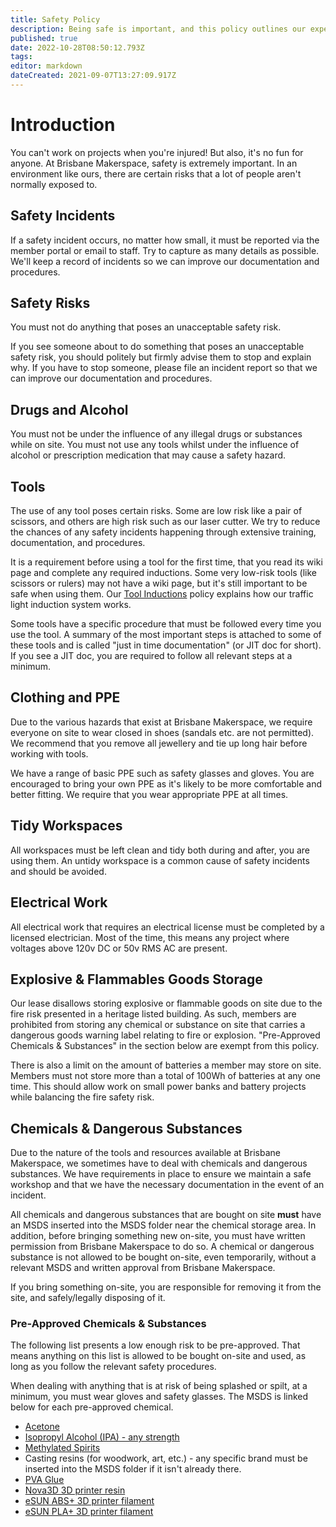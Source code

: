 ```yaml
---
title: Safety Policy
description: Being safe is important, and this policy outlines our expectations around safety.
published: true
date: 2022-10-28T08:50:12.793Z
tags: 
editor: markdown
dateCreated: 2021-09-07T13:27:09.917Z
---
```


# Introduction
You can't work on projects when you're injured! But also, it's no fun for anyone. At Brisbane Makerspace, safety is extremely important. In an environment like ours, there are certain risks that a lot of people aren't normally exposed to.

## Safety Incidents
If a safety incident occurs, no matter how small, it must be reported via the member portal or email to staff. Try to capture as many details as possible. We'll keep a record of incidents so we can improve our documentation and procedures.

## Safety Risks
You must not do anything that poses an unacceptable safety risk.

If you see someone about to do something that poses an unacceptable safety risk, you should politely but firmly advise them to stop and explain why. If you have to stop someone, please file an incident report so that we can improve our documentation and procedures.

## Drugs and Alcohol
You must not be under the influence of any illegal drugs or substances while on site. You must not use any tools whilst under the influence of alcohol or prescription medication that may cause a safety hazard.

## Tools
The use of any tool poses certain risks. Some are low risk like a pair of scissors, and others are high risk such as our laser cutter. We try to reduce the chances of any safety incidents happening through extensive training, documentation, and procedures.

It is a requirement before using a tool for the first time, that you read its wiki page and complete any required inductions. Some very low-risk tools (like scissors or rulers) may not have a wiki page, but it's still important to be safe when using them. Our [Tool Inductions](/policies/inductions) policy explains how our traffic light induction system works.

Some tools have a specific procedure that must be followed every time you use the tool. A summary of the most important steps is attached to some of these tools and is called "just in time documentation" (or JIT doc for short). If you see a JIT doc, you are required to follow all relevant steps at a minimum.

## Clothing and PPE
Due to the various hazards that exist at Brisbane Makerspace, we require everyone on site to wear closed in shoes (sandals etc. are not permitted). We recommend that you remove all jewellery and tie up long hair before working with tools.

We have a range of basic PPE such as safety glasses and gloves. You are encouraged to bring your own PPE as it's likely to be more comfortable and better fitting. We require that you wear appropriate PPE at all times.

## Tidy Workspaces
All workspaces must be left clean and tidy both during and after, you are using them. An untidy workspace is a common cause of safety incidents and should be avoided.

## Electrical Work
All electrical work that requires an electrical license must be completed by a licensed electrician. Most of the time, this means any project where voltages above 120v DC or 50v RMS AC are present.

## Explosive & Flammables Goods Storage
Our lease disallows storing explosive or flammable goods on site due to the fire risk presented in a heritage listed building. As such, members are prohibited from storing any chemical or substance on site that carries a dangerous goods warning label relating to fire or explosion. "Pre-Approved Chemicals & Substances" in the section below are exempt from this policy.

There is also a limit on the amount of batteries a member may store on site. Members must not store more than a total of 100Wh of batteries at any one time. This should allow work on small power banks and battery projects while balancing the fire safety risk.

## Chemicals & Dangerous Substances
Due to the nature of the tools and resources available at Brisbane Makerspace, we sometimes have to deal with chemicals and dangerous substances. We have requirements in place to ensure we maintain a safe workshop and that we have the necessary documentation in the event of an incident.

All chemicals and dangerous substances that are bought on site **must** have an MSDS inserted into the MSDS folder near the chemical storage area. In addition, before bringing something new on-site, you must have written permission from Brisbane Makerspace to do so. A chemical or dangerous substance is not allowed to be bought on-site, even temporarily, without a relevant MSDS and written approval from Brisbane Makerspace.

If you bring something on-site, you are responsible for removing it from the site, and safely/legally disposing of it.

### Pre-Approved Chemicals & Substances
The following list presents a low enough risk to be pre-approved. That means anything on this list is allowed to be bought on-site and used, as long as you follow the relevant safety procedures.

When dealing with anything that is at risk of being splashed or spilt, at a minimum, you must wear gloves and safety glasses. The MSDS is linked below for each pre-approved chemical.

* [Acetone](/msds/diggers_acetone.pdf)
* [Isopropyl Alcohol (IPA) - any strength](/msds/sydney_solvents_ipa_sds.pdf)
* [Methylated Spirits](/msds/diggers_methylated_spirits.pdf)
* Casting resins (for woodwork, art, etc.) - any specific brand must be inserted into the MSDS folder if it isn't already there.
* [PVA Glue](/msds/j_burrows_&_studymate_pva_glue_sds.pdf)
* [Nova3D 3D printer resin](/msds/405nm_resin.pdf)
* [eSUN ABS+ 3D printer filament](/msds/esun_abs_plus_filament.pdf)
* [eSUN PLA+ 3D printer filament](/msds/esun_pla_plus_filament.pdf)
